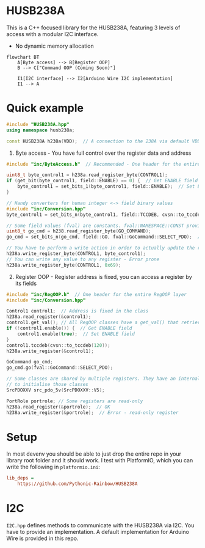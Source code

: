 # HUSB238A
This is a C++ focused library for the HUSB238A, featuring 3 levels of access with a modular I2C interface.
* No dynamic memory allocation
```mermaid
flowchart BT
    A[Byte access] --> B[Register OOP]
    B --> C["Command OOP (Coming Soon)"]

    I1[I2C interface] --> I2[Arduino Wire I2C implementation]
    I1 --> A
```

# Quick example
```cpp
#include "HUSB238A.hpp"
using namespace husb238a;

const HUSB238A h238a(VDD);  // A connection to the 238A via default VDD I2C address
```
1. Byte access - You have full control over the register data and address
```cpp
#include "inc/ByteAccess.h"  // Recommended - One header for the entire ByteAccess layer

uint8_t byte_control1 = h238a.read_register_byte(CONTROL1);
if (get_bit(byte_control1, field::ENABLE) == 0) {  // Get ENABLE field
    byte_control1 = set_bits_1(byte_control1, field::ENABLE);  // Set ENABLE field to 1
}

// Handy converters for human integer <-> field binary values
#include "inc/Conversion.hpp"
byte_control1 = set_bits_n(byte_control1, field::TCCDEB, cvsn::to_tccdeb(120));  // Set the debounce to 120ms

// Some field values (fval) are constants. fval::NAMESPACE::CONST provide them like enums.
uint8_t go_cmd = h238.read_register_byte(GO_COMMAND);
go_cmd = set_bits_n(go_cmd, field::GO, fval::GoCommand::SELECT_PDO);  // Set GO field to SELECT_PDO (0b1)

// You have to perform a write action in order to actually update the register
h238a.write_register_byte(CONTROL1, byte_control1);
// You can write any value to any register - Error prone
h238a.write_register_byte(CONTROL1, 0x69);
```
2. Register OOP - Register address is fixed, you can access a register by its fields
```cpp
#include "inc/RegOOP.h"  // One header for the entire RegOOP layer
#include "inc/Conversion.hpp"

Control1 control1;  // Address is fixed in the class
h238a.read_register(&control1);
control1.get_val(); // All RegOOP classes have a get_val() that retrieves the full byte
if (!control1.enable()) {  // Get ENABLE field
    control1.enable(true);  // Set ENABLE field
}
control1.tccdeb(cvsn::to_tccdeb(120));
h238a.write_register(&control1);

GoCommand go_cmd;
go_cmd.go(fval::GoCommand::SELECT_PDO);

// Some classes are shared by multiple registers. They have an internal enum that you must use
// to initialise those classes
SrcPDOXXV src_pdo_5v(SrcPDOXXV::V5);

PortRole portrole; // Some registers are read-only
h238a.read_register(&portrole);  // OK
h238a.write_register(&portrole);  // Error - read-only register
```

# Setup
In most devenv you should be able to just drop the entire repo in your library root folder and it should work.
I test with PlatformIO, which you can write the following in `platformio.ini`:
```ini
lib_deps =
    https://github.com/Pythonic-Rainbow/HUSB238A
```


# I2C
`I2C.hpp` defines methods to communicate with the HUSB238A via I2C.
You have to provide an implementation. A default implementation for Arduino Wire is provided in this repo.